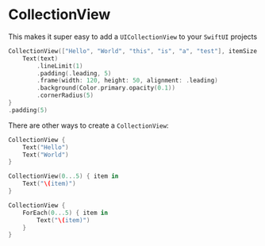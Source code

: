 # CollectionView

This makes it super easy to add a `UICollectionView` to your `SwiftUI` projects

```swift
CollectionView(["Hello", "World", "this", "is", "a", "test"], itemSize: CGSize(width: 120, height: 50), spacing: 5) { text in
    Text(text)
        .lineLimit(1)
        .padding(.leading, 5)
        .frame(width: 120, height: 50, alignment: .leading)
        .background(Color.primary.opacity(0.1))
        .cornerRadius(5)
}
.padding(5)
```

There are other ways to create a `CollectionView`:
```swift
CollectionView {
    Text("Hello")
    Text("World")
}

CollectionView(0...5) { item in
    Text("\(item)")
}

CollectionView {
    ForEach(0...5) { item in
        Text("\(item)")
    }
}
```
